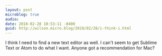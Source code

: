```yaml
---
layout: post
microblog: true
audio: 
date: 2018-02-28 10:53:11 -0400
guid: http://wilson.micro.blog/2018/02/28/i-think-i.html
---
```

I think I need to find a new text editor as well. I can't seem to get Sublime Text or Atom to do what I want. Anyone got a recommendation for Mac?
